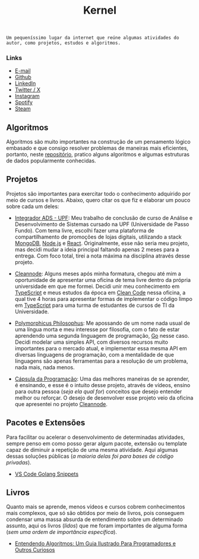 <div id="header">
   <p align="center">
   <h1 align="center">Kernel</h1>
   </p>
</div>

`Um pequeníssimo lugar da internet que reúne algumas atividades do autor, como projetos, estudos e algoritmos.`

### Links

- [E-mail](mailto:otarossoni@gmail.com)
- <a href="https://github.com/Otarossoni" target="_blank">Github</a>
- <a href="https://www.linkedin.com/in/otavio-monteiro-rossoni/" target="_blank">LinkedIn</a>
- <a href="https://x.com/Otarossoni" target="_blank">Twitter / X</a>
- <a href="https://www.instagram.com/otarossoni/" target="_blank">Instagram</a>
- <a href="https://open.spotify.com/user/22vfmd5vrda2aotzklm4o3ity?si=8810df50e8b14ea3" target="_blank">Spotify</a>
- <a href="https://steamcommunity.com/id/OMRStein" target="_blank">Steam</a>

## Algoritmos

Algoritmos são muito importantes na construção de um pensamento lógico embasado e que consigo resolver problemas de maneiras mais eficientes, portanto, neste [repositório](https://github.com/Otarossoni/algorithms), pratico alguns algoritmos e algumas estruturas de dados popularmente conhecidas.

## Projetos

Projetos são importantes para exercitar todo o conhecimento adquirido por meio de cursos e livros. Abaixo, quero citar os que fiz e elaborar um pouco sobre cada um deles:

- [Integrador ADS - UPF](https://github.com/Otarossoni/projeto-integrador-ads): Meu trabalho de conclusão de curso de Análise e Desenvolvimento de Sistemas cursado na UPF (Universidade de Passo Fundo). Com tema livre, escolhi fazer uma plataforma de compartilhamento de promoções de lojas digitais, utilizando a stack [MongoDB](https://www.mongodb.com/), [Node.js](https://nodejs.org/en) e [React](https://react.dev/). Originalmente, esse não seria meu projeto, mas decidi mudar a ideia principal faltando apenas 2 meses para a entrega. Com foco total, tirei a nota máxima na disciplina através desse projeto.

- [Cleannode](https://github.com/Otarossoni/upf-oficina-cleannode): Alguns meses após minha formatura, chegou até mim a oportunidade de apresentar uma oficina de tema livre dentro da própria universidade em que me formei. Decidi unir meu conhecimento em [TypeScript](https://www.typescriptlang.org/) e meus estudos da época em [Clean Code](https://www.amazon.com.br/C%C3%B3digo-limpo-Robert-C-Martin/dp/8576082675) nessa oficina, a qual tive 4 horas para apresentar formas de implementar o código limpo em [TypeScript](https://www.typescriptlang.org/) para uma turma de estudantes de cursos de TI da Universidade. 

- [Polymorphicus Philosophus](https://github.com/Otarossoni/polymorphicus-philosophus): Me apossando de um nome nada usual de uma língua morta e meu interesse por filosofia, com o fato de estar aprendendo uma segunda linguagem de programação, [Go](https://go.dev/) nesse caso. Decidi modelar uma simples API, com diversos recursos muito importantes para o mercado atual, e implementar essa mesma API em diversas linguagens de programação, com a mentalidade de que linguagens são apenas ferramentas para a resolução de um problema, nada mais, nada menos.

- [Cápsula da Programação](https://github.com/Otarossoni/capsula-da-programacao): Uma das melhores maneiras de se aprender, é ensinando, e esse é o intuito desse projeto, através de vídeos, ensino para outra pessoa (_seja ela qual for_) conceitos que desejo entender melhor ou reforçar. O desejo de desenvolver esse projeto veio da oficina que apresentei no projeto [Cleannode](https://github.com/Otarossoni/upf-oficina-cleannode).

## Pacotes e Extensões

Para facilitar ou acelerar o desenvolvimento de determinadas atividades, sempre penso em como posso gerar algum pacote, extensão ou template capaz de diminuir a repetição de uma mesma atividade. Aqui algumas dessas soluções públicas (_a maioria delas foi para bases de código privadas_).

- [VS Code Golang Snippets](https://github.com/Otarossoni/vscode-go-snippets)

## Livros

Quanto mais se aprende, menos vídeos e cursos cobrem conhecimentos mais complexos, que só são obtidos por meio de livros, pois conseguem condensar uma massa absurda de entendimento sobre um determinado assunto, aqui os livros (_lidos_) que me foram importantes de alguma forma (_sem uma ordem de importância específica_).

- [Entendendo Algoritmos: Um Guia Ilustrado Para Programadores e Outros Curiosos](https://www.amazon.com.br/Entendendo-Algoritmos-Ilustrado-Programadores-Curiosos/dp/8575225634)

